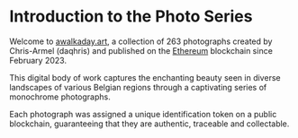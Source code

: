 # Introduction to the Photo Series

Welcome to [awalkaday.art](https://awalkaday.art/), a collection of 263 photographs created by Chris-Armel (daqhris) and published on the [Ethereum](https://ethereum.org/en/what-is-ethereum) blockchain since February 2023.&#x20;

This digital body of work captures the enchanting beauty seen in diverse landscapes of various Belgian regions through a captivating series of monochrome photographs.&#x20;

Each photograph was assigned a unique identification token on a public blockchain, guaranteeing that they are authentic, traceable and collectable.
